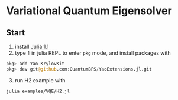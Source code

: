 # Variational Quantum Eigensolver

## Start

1. install [Julia 1.1](https://julialang.org/downloads/)
2. type `]` in julia REPL to enter `pkg` mode, and install packages with
```julia
pkg> add Yao KrylovKit
pkg> dev git@github.com:QuantumBFS/YaoExtensions.jl.git
```
3. run H2 example with
```bash
julia examples/VQE/H2.jl
```
